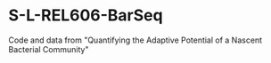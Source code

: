 # S-L-REL606-BarSeq
Code and data from "Quantifying the Adaptive Potential of a Nascent Bacterial Community"


